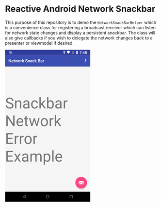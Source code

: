 # Reactive Android Network Snackbar

This purpose of this repository is to demo the `NetworkSnackBarHelper` which is a convenience class for registering a broadcast receiver which can listen for network state changes and display a persistent snackbar. The class will also give callbacks if you wish to delegate the network changes back to a presenter or viewmodel if desired. 

![Demo](https://github.com/plusmobileapps/network-snackbar-error/blob/master/screen-record-201808-29T02:48:48Z.mp4.gif)
